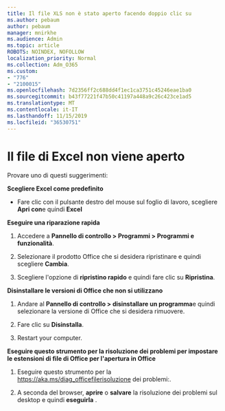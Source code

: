 ```yaml
---
title: Il file XLS non è stato aperto facendo doppio clic su
ms.author: pebaum
author: pebaum
manager: mnirkhe
ms.audience: Admin
ms.topic: article
ROBOTS: NOINDEX, NOFOLLOW
localization_priority: Normal
ms.collection: Adm_O365
ms.custom:
- "776"
- "2100015"
ms.openlocfilehash: 7d2356ff2c688dd4f1ec1ca3751c45246eae1ba0
ms.sourcegitcommit: b43f77221f47b50c41197a448a9c26c423ce1ad5
ms.translationtype: MT
ms.contentlocale: it-IT
ms.lasthandoff: 11/15/2019
ms.locfileid: "36530751"
---
```

# <a name="excel-file-doesnt-open"></a>Il file di Excel non viene aperto

Provare uno di questi suggerimenti:

**Scegliere Excel come predefinito**

* Fare clic con il pulsante destro del mouse sul foglio di lavoro, scegliere **Apri con**e quindi **Excel**

**Eseguire una riparazione rapida**

1. Accedere a **Pannello di controllo > Programmi > Programmi e funzionalità**.

2. Selezionare il prodotto Office che si desidera ripristinare e quindi scegliere **Cambia**.

3. Scegliere l'opzione di **ripristino rapido** e quindi fare clic su **Ripristina**.

**Disinstallare le versioni di Office che non si utilizzano**

1. Andare al **Pannello di controllo > disinstallare un programma**e quindi selezionare la versione di Office che si desidera rimuovere.

2. Fare clic su **Disinstalla**.

3. Restart your computer.

**Eseguire questo strumento per la risoluzione dei problemi per impostare le estensioni di file di Office per l'apertura in Office**

1. Eseguire questo strumento per la https://aka.ms/diag_officefilerisoluzione dei problemi:.

2. A seconda del browser, **aprire** o **salvare** la risoluzione dei problemi sul desktop e quindi **eseguirla** .
